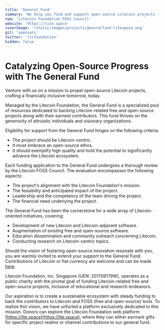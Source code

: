 ```yaml
---
title: 'General Fund'
summary: 'We help you find and support open-source Litecoin projects - helping create a better tomorrow, today.'
nym: 'Litecoin Foundation FOSS Council'
website: 'https://lite.space'
coverImage: '/static/images/projects/generalfund-litespace.png'
git: 'opensats'
twitter: 'ltcfoundation'
hidden: false
---
```


# **Catalyzing Open-Source Progress with The General Fund**

Venture with us on a mission to propel open-source Litecoin projects, crafting a financially inclusive tomorrow, today.

Managed by the Litecoin Foundation, the General Fund is a specialized pool of resources dedicated to backing Litecoin-related free and open-source projects along with their earnest contributors. This fund thrives on the generosity of altruistic individuals and visionary organizations.

Eligibility for support from the General Fund hinges on the following criteria:

- The project should be Litecoin-centric.
- It must embrace an open-source ethos.
- It should exemplify high quality and hold the potential to significantly advance the Litecoin ecosystem.

Each funding application to the General Fund undergoes a thorough review by the Litecoin FOSS Council. The evaluation encompasses the following aspects:

- The project's alignment with the Litecoin Foundation's mission.
- The feasibility and anticipated impact of the project.
- Leadership and the competency of the team driving the project.
- The financial need underlying the project.

The General Fund has been the cornerstone for a wide array of Litecoin-oriented initiatives, covering:

- Development of new Litecoin and Litecoin-adjacent software.
- Augmentation of existing free and open-source software.
- Education dissemination and community outreach concerning Litecoin.
- Conducting research on Litecoin-centric topics.

Should the vision of fostering open-source innovation resonate with you, you are warmly invited to extend your support to the General Fund. Contributions of Litecoin or fiat currency are welcome and can be made [here](https://lite.space).

Litecoin Foundation, Inc. Singapore (UEN: 201709179W), operates as a public charity with the pivotal goal of funding Litecoin-related free and open-source projects, inclusive of educational and research endeavors.

Our aspiration is to create a sustainable ecosystem with steady funding to back the contributors to Litecoin and FOSS (free and open-source) tools. To realize this vision, we have unfurled a platform exclusively dedicated to this mission. Donors can explore the Litecoin Foundation web platform [https://lite.space](https://lite.space), where they can either earmark gifts for specific project realms or channel contributions to our general fund.
